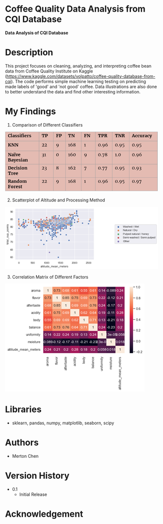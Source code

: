 # Coffee Quality Data Analysis from CQI Database
**Data Analysis of CQI Database** 

# Description
This project focuses on cleaning, analyzing, and interpreting coffee bean data from Coffee Quality Institute on Kaggle (https://www.kaggle.com/datasets/volpatto/coffee-quality-database-from-cqi). The code performs simple machine learning testing on predicting made labels of 'good' and 'not good' coffee. Data illustrations are also done to better understand the data and find other interesting information. 

# My Findings

1. Comparison of Different Classifiers

![Comparison of Different ML Classifiers](/imag/coffee-quality-comparison-classifiers.png)

2. Scatterplot of Altitude and Processing Method

![Scatterplot of Altitude and Processing Method](/imag/altitude_processingmethod.png)

3. Correlation Matrix of Different Factors

![Correlation Matrix](/imag/correlation_matrix.png)

# Libraries
- sklearn, pandas, numpy, matplotlib, seaborn, scipy

# Authors
- Merton Chen

# Version History
- 0.1
  - Initial Release

# Acknowledgement
